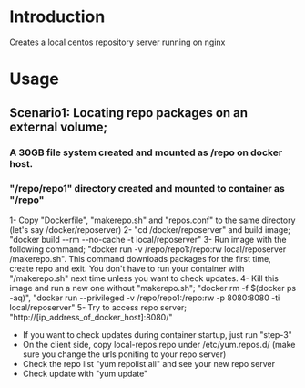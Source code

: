 # Introduction

Creates a local centos repository server running on nginx

# Usage

## Scenario1: Locating repo packages on an external volume;
### A 30GB file system created and mounted as /repo on docker host.
### "/repo/repo1" directory created and mounted to container as "/repo"

1- Copy "Dockerfile", "makerepo.sh" and "repos.conf" to the same directory (let's say /docker/reposerver)
2- "cd /docker/reposerver" and build image; "docker build --rm --no-cache -t local/reposerver"
3- Run image with the following command; "docker run -v /repo/repo1:/repo:rw local/reposerver /makerepo.sh". This command downloads packages for the first time, create repo and exit. You don't have to run your container with "/makerepo.sh" next time unless you want to check updates.
4- Kill this image and run a new one without "makerepo.sh"; "docker rm -f $(docker ps -aq)", "docker run --privileged -v /repo/repo1:/repo:rw -p 8080:8080 -ti   local/reposerver"
5- Try to access repo server; "http://[ip_address_of_docker_host]:8080/"
* If you want to check updates during container startup, just run "step-3"
* On the client side, copy local-repos.repo under /etc/yum.repos.d/ (make sure you change the urls poniting to your repo server)
* Check the repo list "yum repolist all" and see your new repo server
* Check update with "yum update"
